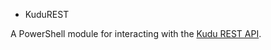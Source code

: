 * KuduREST

A PowerShell module for interacting with the [Kudu REST API](https://github.com/projectkudu/kudu/wiki/REST-API).
